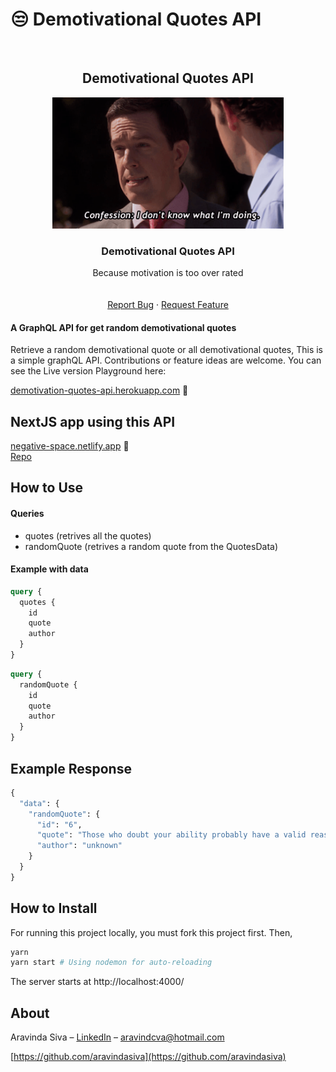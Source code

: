 # 😒 Demotivational Quotes API

<br />
<div align="center">
 <h2 align="center">Demotivational Quotes API </h2>
  <a href="https://github.com/aravindasiva/demotivational-quotes-api">
    <img src="confession.gif" alt="I don't know what I am doing" width="370" height="210">
  </a>

  <h3 align="center">Demotivational Quotes API</h3>

  <p align="center">
    Because motivation is too over rated 
    <br />
    <br />
    <br />
    <a href="https://github.com/aravindasiva/demotivational-quotes-api/issues">Report Bug</a>
    ·
    <a href="https://github.com/aravindasiva/demotivational-quotes-api/issues">Request Feature</a>
  </p>
</div>


#### A GraphQL API for get random demotivational quotes 

Retrieve a random demotivational quote or all demotivational quotes, This is a simple graphQL API.
Contributions or feature ideas are welcome. You can see the Live version Playground here:

[demotivation-quotes-api.herokuapp.com](https://demotivation-quotes-api.herokuapp.com/graphql) 🤏

## NextJS app using this API 

[negative-space.netlify.app](https://negative-space.netlify.app/) 🤏
<br/>
[Repo](https://github.com/aravindasiva/demotivational-quotes-web)

## How to Use

#### Queries

* quotes (retrives all the quotes)
* randomQuote (retrives a random quote from the QuotesData)

#### Example with data

```graphql
query {
  quotes {
    id
    quote
    author
  }
}
```

```graphql
query {
  randomQuote {
    id
    quote
    author
  }
}
```
## Example Response

```graphql
{
  "data": {
    "randomQuote": {
      "id": "6",
      "quote": "Those who doubt your ability probably have a valid reason.",
      "author": "unknown"
    }
  }
}
```

## How to Install

For running this project locally, you must fork this project first. Then,

```sh
yarn
yarn start # Using nodemon for auto-reloading
```
The server starts at http://localhost:4000/


## About

Aravinda Siva – [LinkedIn](https://www.linkedin.com/in/aravindasiva/) – [aravindcva@hotmail.com](mailto:aravindcva@hotmail.com)


[https://github.com/aravindasiva](https://github.com/aravindasiva)